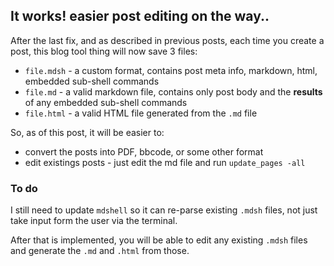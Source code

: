 ## It works! easier post editing on the way..

After the last fix, and as described in previous posts, each time you create a post, this blog tool thing will now save 3 files:

- `file.mdsh` - a custom format, contains post meta info, markdown, html, embedded sub-shell commands
- `file.md` - a valid markdown file, contains only post body and the **results** of any embedded sub-shell commands
- `file.html` - a valid HTML file generated from the `.md` file

So, as of this post, it will be easier to:

- convert the posts into PDF, bbcode, or some other format
- edit existings posts - just edit the md file and run `update_pages -all`

### To do

I still need to update `mdshell` so it can re-parse existing `.mdsh` files, not just take input form the user via the terminal.

After that is implemented, you will be able to edit any existing `.mdsh` files and generate the `.md` and `.html` from those.
